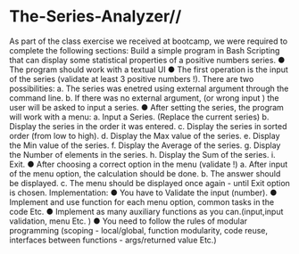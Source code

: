 # The-Series-Analyzer//
As part of the class exercise we received at bootcamp, we were required to complete the following sections:
Build a simple program in Bash Scripting that can display
some statistical properties of a positive numbers series.
● The program should work with a textual UI
● The first operation is the input of the series (validate
at least 3 positive numbers !).
There are two possibilities:
a. The series was enetred using external argument
through the command line.
b. If there was no external argument, (or wrong
input ) the user will be asked to input a series.
● After setting the series, the program will work with a
menu:
a. Input a Series. (Replace the current series)
b. Display the series in the order it was entered.
c. Display the series in sorted order (from low to
high).
d. Display the Max value of the series.
e. Display the Min value of the series.
f. Display the Average of the series.
g. Display the Number of elements in the series.
h. Display the Sum of the series.
i. Exit.
● After choosing a correct option in the menu (validate !)
a. After input of the menu option, the calculation
should be done.
b. The answer should be displayed.
c. The menu should be displayed once again - until
Exit option is chosen.
Implementation:
● You have to Validate the input (number).
● Implement and use function for each menu option, common
tasks in the code Etc.
● Implement as many auxiliary functions as you
can.(input,input validation, menu Etc. )
● You need to follow the rules of modular programming
(scoping - local/global, function modularity, code
reuse, interfaces between functions - args/returned
value Etc.)

